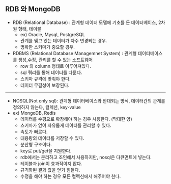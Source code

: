 ## RDB 와 MongoDB

* RDB (Relational Database) : 관계형 데이터 모델에 기초를 둔 데이터베이스, 2차원 형태, 테이블 
  * ex) Oracle, Mysql, PostgreSQL
  * 관계를 맺고 있는 데이터가 자주 변경되는 경우.
  * 명확한 스키마가 중요할 경우.
* RDBMS (Relational Database Managemnet System) : 관계형 데이터베이스를 생성,수정, 관리를 할 수 있는 소프트웨어
  * row 와 column 형태로 이루어져있다.  
  * sql 쿼리를 통해 데이터를 다룬다. 
  * 스키마 규격에 맞춰야 한다.
  * 데이터 무결성이 보장된다.
 ---
* NOSQL(Not only sql): 관계형 데이터베이스와 반대되는 방식, 데이터간의 관계를 정의하지 않는다, 컬렉션, key-value
* ex) MongoDB, Redis
  * 데이터를 수평으로 확장해야 하는 경우 사용한다. (막대한 양)
  * 스키마가 없어 자유롭게 데이터를 관리할 수 있다. 
  * 속도가 빠르다.
  * 대용량의 데이터를 저장할 수 있다. 
  * 분산형 구조이다. 
  * key로 put/get을 지원한다.
  * rdb에서는 분리하고 조인해서 사용하지만, nosql은 다큐먼트에 넣는다.
  * 테이블과 join이 효과적이지 않다.
  * 규격화된 결과 값을 얻기 힘들다.
  * 수정을 해야 하는 경우 모든 컬렉션에서 해주어야 한다.
